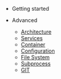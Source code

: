 - Getting started

- Advanced

  - [Architecture](advanced/index.md)
  - [Services](advanced/services.md)
  - [Container](advanced/container.md)
  - [Configuration](advanced/config.md)
  - [File System](advanced/file-system.md)
  - [Subprocess](advanced/subprocess.md)
  - [GIT](advanced/git.md)
